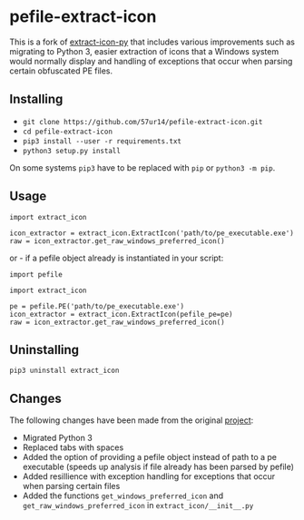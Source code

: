 # pefile-extract-icon #
This is a fork of [extract-icon-py](https://github.com/firodj/extract-icon-py/) that includes various improvements such as migrating to Python 3, easier extraction of icons that a Windows system would normally display and handling of exceptions that occur when parsing certain obfuscated PE files.

## Installing ##
* ``git clone https://github.com/57ur14/pefile-extract-icon.git``
* ``cd pefile-extract-icon``
* ``pip3 install --user -r requirements.txt``
* ``python3 setup.py install``

On some systems ``pip3`` have to be replaced with ``pip`` or ``python3 -m pip``.

## Usage ##
```
import extract_icon

icon_extractor = extract_icon.ExtractIcon('path/to/pe_executable.exe')
raw = icon_extractor.get_raw_windows_preferred_icon()
```
or - if a pefile object already is instantiated in your script:
```
import pefile

import extract_icon

pe = pefile.PE('path/to/pe_executable.exe')
icon_extractor = extract_icon.ExtractIcon(pefile_pe=pe)
raw = icon_extractor.get_raw_windows_preferred_icon()
```

## Uninstalling ##
``pip3 uninstall extract_icon``

## Changes ##
The following changes have been made from the original [project](https://github.com/firodj/extract-icon-py/tree/64e7b0bf3d2dfd6c673ca813117d8f80fe87a3ed):
* Migrated Python 3
* Replaced tabs with spaces
* Added the option of providing a pefile object instead of path to a pe executable (speeds up analysis if file already has been parsed by pefile)
* Added resillience with exception handling for exceptions that occur when parsing certain files
* Added the functions ``get_windows_preferred_icon`` and ``get_raw_windows_preferred_icon`` in ``extract_icon/__init__.py``
